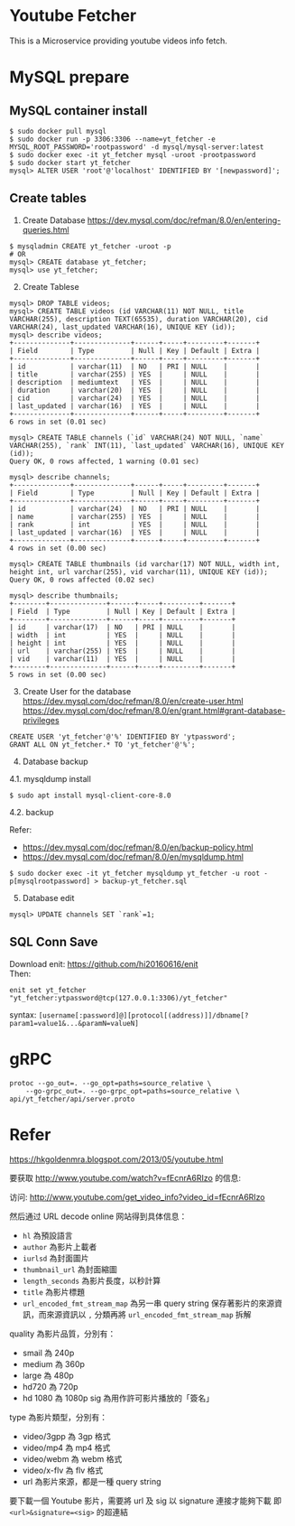 # Youtube Fetcher

This is a Microservice providing youtube videos info fetch.

# MySQL prepare

## MySQL container install

```
$ sudo docker pull mysql
$ sudo docker run -p 3306:3306 --name=yt_fetcher -e MYSQL_ROOT_PASSWORD='rootpassword' -d mysql/mysql-server:latest
$ sudo docker exec -it yt_fetcher mysql -uroot -prootpassword
$ sudo docker start yt_fetcher
mysql> ALTER USER 'root'@'localhost' IDENTIFIED BY '[newpassword]';
```

## Create tables

1. Create Database
https://dev.mysql.com/doc/refman/8.0/en/entering-queries.html
```
$ mysqladmin CREATE yt_fetcher -uroot -p
# OR
mysql> CREATE database yt_fetcher;
mysql> use yt_fetcher;
```

2. Create Tablese
```
mysql> DROP TABLE videos;
mysql> CREATE TABLE videos (id VARCHAR(11) NOT NULL, title VARCHAR(255), description TEXT(65535), duration VARCHAR(20), cid VARCHAR(24), last_updated VARCHAR(16), UNIQUE KEY (id));
mysql> describe videos;
+--------------+--------------+------+-----+---------+-------+
| Field        | Type         | Null | Key | Default | Extra |
+--------------+--------------+------+-----+---------+-------+
| id           | varchar(11)  | NO   | PRI | NULL    |       |
| title        | varchar(255) | YES  |     | NULL    |       |
| description  | mediumtext   | YES  |     | NULL    |       |
| duration     | varchar(20)  | YES  |     | NULL    |       |
| cid          | varchar(24)  | YES  |     | NULL    |       |
| last_updated | varchar(16)  | YES  |     | NULL    |       |
+--------------+--------------+------+-----+---------+-------+
6 rows in set (0.01 sec)

mysql> CREATE TABLE channels (`id` VARCHAR(24) NOT NULL, `name` VARCHAR(255), `rank` INT(11), `last_updated` VARCHAR(16), UNIQUE KEY (id));
Query OK, 0 rows affected, 1 warning (0.01 sec)

mysql> describe channels;
+--------------+--------------+------+-----+---------+-------+
| Field        | Type         | Null | Key | Default | Extra |
+--------------+--------------+------+-----+---------+-------+
| id           | varchar(24)  | NO   | PRI | NULL    |       |
| name         | varchar(255) | YES  |     | NULL    |       |
| rank         | int          | YES  |     | NULL    |       |
| last_updated | varchar(16)  | YES  |     | NULL    |       |
+--------------+--------------+------+-----+---------+-------+
4 rows in set (0.00 sec)

mysql> CREATE TABLE thumbnails (id varchar(17) NOT NULL, width int, height int, url varchar(255), vid varchar(11), UNIQUE KEY (id));
Query OK, 0 rows affected (0.02 sec)

mysql> describe thumbnails;
+--------+--------------+------+-----+---------+-------+
| Field  | Type         | Null | Key | Default | Extra |
+--------+--------------+------+-----+---------+-------+
| id     | varchar(17)  | NO   | PRI | NULL    |       |
| width  | int          | YES  |     | NULL    |       |
| height | int          | YES  |     | NULL    |       |
| url    | varchar(255) | YES  |     | NULL    |       |
| vid    | varchar(11)  | YES  |     | NULL    |       |
+--------+--------------+------+-----+---------+-------+
5 rows in set (0.00 sec)
```

3. Create User for the database
https://dev.mysql.com/doc/refman/8.0/en/create-user.html
https://dev.mysql.com/doc/refman/8.0/en/grant.html#grant-database-privileges
```
CREATE USER 'yt_fetcher'@'%' IDENTIFIED BY 'ytpassword';
GRANT ALL ON yt_fetcher.* TO 'yt_fetcher'@'%';
```

4. Database backup

4.1. mysqldump install
```
$ sudo apt install mysql-client-core-8.0
```

4.2. backup

Refer:
- https://dev.mysql.com/doc/refman/8.0/en/backup-policy.html
- https://dev.mysql.com/doc/refman/8.0/en/mysqldump.html
```
$ sudo docker exec -it yt_fetcher mysqldump yt_fetcher -u root -p[mysqlrootpassword] > backup-yt_fetcher.sql
```

5. Database edit
```
mysql> UPDATE channels SET `rank`=1;
```


## SQL Conn Save
Download enit: https://github.com/hi20160616/enit  
Then:  
```
enit set yt_fetcher "yt_fetcher:ytpassword@tcp(127.0.0.1:3306)/yt_fetcher"
```
syntax: `[username[:password]@][protocol[(address)]]/dbname[?param1=value1&...&paramN=valueN]`


# gRPC
```
protoc --go_out=. --go_opt=paths=source_relative \
    --go-grpc_out=. --go-grpc_opt=paths=source_relative \
api/yt_fetcher/api/server.proto
```

# Refer

https://hkgoldenmra.blogspot.com/2013/05/youtube.html

要获取 http://www.youtube.com/watch?v=fEcnrA6RIzo 的信息:

访问: http://www.youtube.com/get_video_info?video_id=fEcnrA6RIzo

然后通过 URL decode online 网站得到具体信息：

- `hl` 為預設語言  
- `author` 為影片上載者  
- `iurlsd` 為封面圖片  
- `thumbnail_url` 為封面縮圖  
- `length_seconds` 為影片長度，以秒計算  
- `title` 為影片標題  
- `url_encoded_fmt_stream_map` 為另一串 query string 保存著影片的來源資訊，而來源資訊以 `,` 分類再將 `url_encoded_fmt_stream_map` 拆解  

quality 為影片品質，分別有：  
- smail 為 240p  
- medium 為 360p  
- large 為 480p
- hd720 為 720p
- hd 1080 為 1080p
sig 為用作許可影片播放的「簽名」  

type 為影片類型，分別有：  

- video/3gpp 為 3gp 格式
- video/mp4 為 mp4 格式
- video/webm 為 webm 格式
- video/x-flv 為 flv 格式
- url 為影片來源，都是一種 query string

要下載一個 Youtube 影片，需要將 url 及 sig 以 signature 連接才能夠下載
即 `<url>&signature=<sig>` 的超連結
